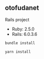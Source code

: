 ## otofudanet

Rails project

- Ruby: 2.5.0
- Rails: 6.0.3.6

```sh
bundle install
```

```sh
yarn install
```
